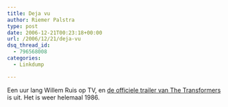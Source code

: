 ```yaml
---
title: Deja vu
author: Riemer Palstra
type: post
date: 2006-12-21T00:23:18+00:00
url: /2006/12/21/deja-vu
dsq_thread_id:
  - 796568008
categories:
  - Linkdump

---
```

Een uur lang Willem Ruis op TV, en [de officiele trailer van The Transformers][1] is uit. Het is weer helemaal 1986.

 [1]: http://movies.yahoo.com/feature/transformers_hd.html